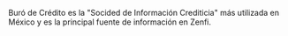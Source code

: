 Buró de Crédito es la "Socided de Información Crediticia" más utilizada en México y es la principal fuente de información en Zenfi.
